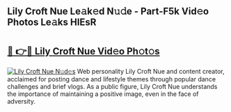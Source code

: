 ## Lily Croft Nue Le𝚊k𝚎d N𝚞𝚍e - Part-F5k Vid𝚎o Photos Le𝚊ks HlEsR

# <h2><a href="http://fb4vtmg.evod.top/?m=Lily+Croft+Nue">🔗 👉🔴 Lily Croft Nue Vid𝚎o Ph𝚘t𝚘s</a></h2>

[![Lily Croft Nue N𝚞d𝚎s](https://i.imgur.com/8V9OHl7.gif)](http://fb4vtmg.evod.top/?m=Lily+Croft+Nue)
Web personality Lily Croft Nue and content creator, acclaimed for posting dance and lifestyle themes through popular dance challenges and brief vlogs. As a public figure, Lily Croft Nue understands the importance of maintaining a positive image, even in the face of adversity. 
